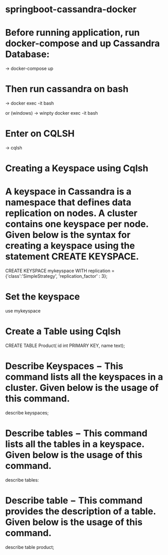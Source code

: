 # springboot-cassandra-docker

# Before running application, run docker-compose and up Cassandra Database:
-> docker-compose up

# Then run cassandra on bash
-> docker exec -it <container id> bash
 
 or 
 (windows) 
 -> winpty docker exec -it <container id> bash
 
 
 # Enter on CQLSH
 -> cqlsh

# Creating a Keyspace using Cqlsh
# A keyspace in Cassandra is a namespace that defines data replication on nodes. A cluster contains one keyspace per node. Given below is the syntax for creating a keyspace using the statement CREATE KEYSPACE.

CREATE KEYSPACE mykeyspace
WITH replication = {'class':'SimpleStrategy', 'replication_factor' : 3};

# Set the keyspace
use mykeyspace

# Create a Table using Cqlsh

CREATE TABLE Product( id int PRIMARY KEY, name text);

# Describe Keyspaces − This command lists all the keyspaces in a cluster. Given below is the usage of this command.

 describe keyspaces;

# Describe tables − This command lists all the tables in a keyspace. Given below is the usage of this command.

 describe tables:

# Describe table − This command provides the description of a table. Given below is the usage of this command.

 describe table product;
